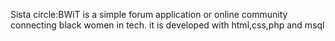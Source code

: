 Sista circle:BWiT is a simple forum application or online community connecting black women in tech. it is developed with html,css,php and msql
